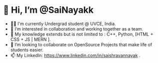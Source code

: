 # 👋  Hi, I’m @SaiNayakk
- 👨‍🎓 I'm currently Undergrad student @ UVCE, India.
- 👀 I’m interested in collaboration and working together as a team.
- 🌱 My knowledge extends but is not limited to : C++, Python, [HTML + CSS + JS | MERN ].
- 💞️ I’m looking to collaborate on OpenSource Projects that make life of students easier.
- 📫 My LinkedIn: https://www.linkedin.com/in/saishravannayak .

<!---
SaiNayakk/SaiNayakk is a ✨ special ✨ repository because its `README.md` (this file) appears on your GitHub profile.
You can click the Preview link to take a look at your changes.
--->
